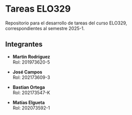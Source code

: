 # Tareas ELO329

Repositorio para el desarrollo de tareas del curso ELO329, correspondientes al semestre 2025-1.

## Integrantes

- **Martin Rodríguez**  
  Rol: 201973620-5

- **José Campos**  
  Rol: 202173609-3

- **Bastian Ortega**  
  Rol: 202173547-K

- **Matías Elgueta**  
  Rol: 202073592-1
